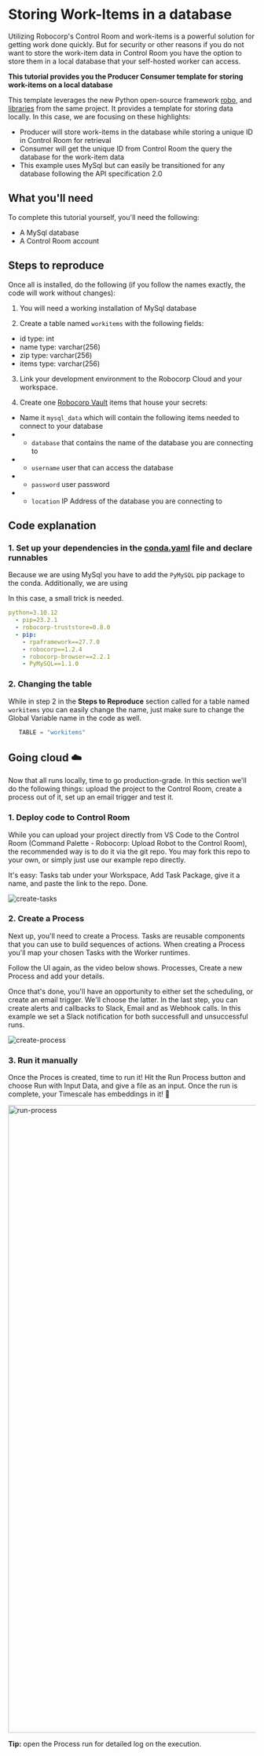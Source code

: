 # Storing Work-Items in a database

Utilizing Robocorp's Control Room and work-items is a powerful solution for getting work done quickly. But for security or other reasons if you do not want to store the work-item data in Control Room you have the option to store them in a local database that your self-hosted worker can access.

**This tutorial provides you the Producer Consumer template for storing work-items on a local database**

This template leverages the new Python open-source framework [robo](https://github.com/robocorp/robo), and [libraries](https://github.com/robocorp/robo#libraries) from the same project. It provides a template for storing data locally. In this case, we are focusing on these highlights:

- Producer will store work-items in the database while storing a unique ID in Control Room for retrieval
- Consumer will get the unique ID from Control Room the query the database for the work-item data
- This example uses MySql but can easily be transitioned for any database following the API specification 2.0

## What you'll need

To complete this tutorial yourself, you'll need the following:

- A MySql database
- A Control Room account

## Steps to reproduce

Once all is installed, do the following (if you follow the names exactly, the code will work without changes):

1. You will need a working installation of MySql database

2. Create a table named `workitems` with the following fields:
  - id  type: int
  - name type: varchar(256)
  - zip type: varchar(256)
  - items type: varchar(256)

3. Link your development environment to the Robocorp Cloud and your workspace.

4. Create one [Robocorp Vault](https://robocorp.com/docs/development-guide/variables-and-secrets/vault) items that house your secrets:
  - Name it `mysql_data` which will contain the following items needed to connect to your database
  - - `database` that contains the name of the database you are connecting to
  - - `username` user that can access the database
  - - `password` user password
  - - `location` IP Address of the database you are connecting to


## Code explanation

### 1. Set up your dependencies in the [conda.yaml](conda.yaml) file and declare runnables

Because we are using MySql you have to add the `PyMySQL` pip package to the conda. Additionally, we are using

In this case, a small trick is needed.

```yaml
python=3.10.12
  - pip=23.2.1
  - robocorp-truststore=0.8.0
  - pip:
    - rpaframework==27.7.0
    - robocorp==1.2.4
    - robocorp-browser==2.2.1
    - PyMySQL==1.1.0
```

### 2. Changing the table

While in step 2 in the **Steps to Reproduce** section called for a table named `workitems` you can easily change the name, just make sure to change the Global Variable name in the code as well.

```python
   TABLE = "workitems"
```

## Going cloud ☁️

Now that all runs locally, time to go production-grade. In this section we'll do the following things: upload the project to the Control Room, create a process out of it, set up an email trigger and test it.

### 1. Deploy code to Control Room

While you can upload your project directly from VS Code to the Control Room (Command Palette - Robocorp: Upload Robot to the Control Room), the recommended way is to do it via the git repo. You may fork this repo to your own, or simply just use our example repo directly.

It's easy: Tasks tab under your Workspace, Add Task Package, give it a name, and paste the link to the repo. Done.

![create-tasks](https://github.com/robocorp/example-timescale-vector-loader/assets/40179958/95cf3b7f-6604-4f68-8455-bbef780ce954)

### 2. Create a Process

Next up, you'll need to create a Process. Tasks are reusable components that you can use to build sequences of actions. When creating a Process you'll map your chosen Tasks with the Worker runtimes.

Follow the UI again, as the video below shows. Processes, Create a new Process and add your details.

Once that's done, you'll have an opportunity to either set the scheduling, or create an email trigger. We'll choose the latter. In the last step, you can create alerts and callbacks to Slack, Email and as Webhook calls. In this example we set a Slack notification for both successfull and unsuccessful runs.

![create-process](https://github.com/robocorp/example-timescale-vector-loader/assets/40179958/32a67f01-05c6-4065-a6de-e67fe3a86e92)

### 3. Run it manually

Once the Proces is created, time to run it! Hit the Run Process button and choose Run with Input Data, and give a file as an input. Once the run is complete, your Timescale has embeddings in it! 🤞

<img width="1279" alt="run-process" src="https://github.com/robocorp/example-timescale-vector-loader/assets/40179958/fecb6904-4f5e-427a-aa72-140044bb7f00">

**Tip:** open the Process run for detailed log on the execution.


